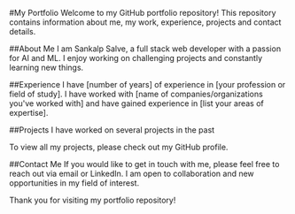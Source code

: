 #My Portfolio
Welcome to my GitHub portfolio repository! This repository contains information about me, my work, experience, projects and contact details.

##About Me
I am Sankalp Salve, a full stack web developer with a passion for AI and ML. I enjoy working on challenging projects and constantly learning new things.


##Experience
I have [number of years] of experience in [your profession or field of study]. I have worked with [name of companies/organizations you've worked with] and have gained experience in [list your areas of expertise].

##Projects
I have worked on several projects in the past

To view all my projects, please check out my GitHub profile.

##Contact Me
If you would like to get in touch with me, please feel free to reach out via email or LinkedIn. I am open to collaboration and new opportunities in my field of interest.

Thank you for visiting my portfolio repository!